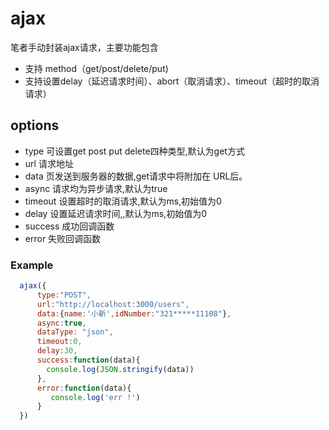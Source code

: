 # ajax
笔者手动封装ajax请求，主要功能包含  
* 支持 method（get/post/delete/put)
*  支持设置delay（延迟请求时间）、abort（取消请求）、timeout（超时的取消请求）


## options

* type  可设置get post put delete四种类型,默认为get方式  
* url   请求地址
* data  页发送到服务器的数据,get请求中将附加在 URL后。
* async 请求均为异步请求,默认为true
* timeout  设置超时的取消请求,默认为ms,初始值为0
* delay 设置延迟请求时间,,默认为ms,初始值为0
* success 成功回调函数
* error 失败回调函数
### Example
```javascript
  ajax({
      type:"POST",
      url:"http://localhost:3000/users",
      data:{name:'小新',idNumber:"321*****11108"},
      async:true,
      dataType: "json",
      timeout:0,
      delay:30,
      success:function(data){
        console.log(JSON.stringify(data))
      },
      error:function(data){
         console.log('err !')
      }
  })

```

